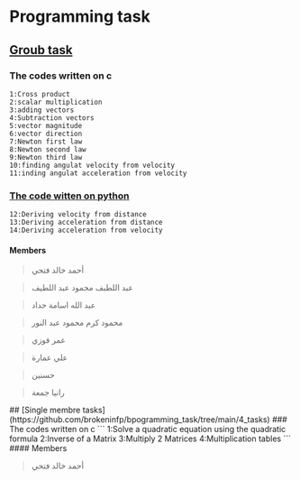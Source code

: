 # Programming task
## [Groub task](https://github.com/brokeninfp/bpogramming_task/blob/main/groub_task.c)
### The codes written on c
```
1:Cross product
2:scalar multiplication
3:adding vectors
4:Subtraction vectors
5:vector magnitude
6:vector direction
7:Newton first law
8:Newton second law
9:Newton third law
10:finding angulat velocity from velocity
11:inding angulat acceleration from velocity
```
### [The code witten on python](https://github.com/brokeninfp/bpogramming_task/blob/main/Derivative_distance.py)
```
12:Deriving velocity from distance
13:Deriving acceleration from distance
14:Deriving acceleration from velocity
```
#### Members
<div align="left">

> أحمد خالد فتحي

> عبد اللطبف محمود عبد اللطيف

> عبد الله اسامة حداد

> محمود كرم محمود عبد النور

> عمر فوزي

> علي عمارة

> حسنين

> رانيا جمعة
<div align="left">
## [Single membre tasks](https://github.com/brokeninfp/bpogramming_task/tree/main/4_tasks)
### The codes written on c
```
1:Solve a quadratic equation using the quadratic formula
2:Inverse of a Matrix
3:Multiply 2 Matrices
4:Multiplication tables
```
#### Members


> أحمد خالد فتحي
</div>

